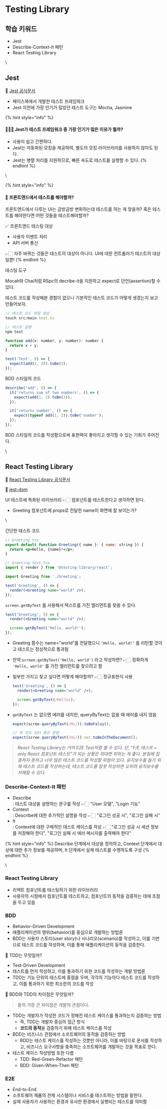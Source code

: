 # Testing Library

## 학습 키워드

* Jest
* Describe-Context-It 패턴
* React Testing Library

\


## Jest

🚀 [Jest 공식문서](https://jestjs.io/)

* 페이스북에서 개발한 테스트 프레임워크
* Jest 이전에 가장 인기가 많았던 테스트 도구는 Mocha, Jasmine

{% hint style="info" %}
#### 🙋🏻‍♂️ Jest가 테스트 프레임워크 중 가장 인기가 많은 이유가 뭘까?

* 사용이 쉽고 간편하다.
* Jest는 자동화된 모킹을 제공하여, 별도의 모킹 라이브러리를 사용하지 않아도 된다.
* Jest는 병렬 처리를 지원하므로, 빠른 속도로 테스트를 실행할 수 있다.
{% endhint %}

\


{% hint style="info" %}
#### 🫥 프론트엔드에서 테스트를 해야할까?

프론트엔드에서 다루는 UI는 금방금방 변화하는데 테스트를 하는 게 맞을까? 혹은 테스트를 해야한다면 어떤 것들을 테스트해야할까?

✅ 프론트엔드 테스팅 대상

* 사용자 이벤트 처리
* API 서버 통신

👉🏻 자주 바뀌는 것들은 테스트의 대상이 아니다. UI에 대한 컨트롤러가 테스트의 대상일뿐!
{% endhint %}

테스팅 도구

Mocah와 Chai처럼 RSpc의 decribe-it을 지원하고 expect로 단언(assertion)할 수 있다.

테스트 코드를 작성해본 경험이 없으니 기본적인 테스트 코드가 어떻게 생겼는지 보고 만들어보자.

```jsx
// 테스트 코드 파일 생성
touch src/main.test.ts

// 테스트 실행
npm test
```

```jsx
function add(x: number, y: number): number {
  return x + y;
}

test('Test', () => {
  expect(add(1, 2)).toBe(3);
});
```

BDD 스타일의 코드

```jsx
describe('add', () => {
  it('returns sum of two numbers', () => {
    expect(add(1, 2).toBe(3));
  });

  it('returns number', () => {
    expect(typeof add(1, 2)).toBe('number');
  });
});
```

BDD 스타일의 코드를 작성함으로써 표현력이 좋아지고 생각할 수 있는 기회가 주어진다.

\


## React Testing Library

🚀 [React Testing Library 공식문서](https://testing-library.com/docs/react-testing-library/intro/)

🚀 [jest-dom](https://testing-library.com/docs/ecosystem-jest-dom/)

UI 테스트에 특화된 라이브러리 👉🏻 컴포넌트를 테스트한다고 생각하면 된다.

* Greeting 컴포넌트에 props로 전달한 name이 화면에 잘 보이는가?

\


간단한 테스트 코드

```jsx
// Greeting.tsx
export default function Greeting({ name }: { name: string }) {
  return <p>Hello, {name}!</p>;
}

// Greeting.test.tsx
import { render } from '@testing-library/react';

import Greeting from './Greeting';

test('Greeting', () => {
  render(<Greeting name="world" />);
});
```

`screen.getByText` 를 사용해서 텍스트를 가진 엘리먼트를 찾을 수 있다.

```jsx
test('Greeting', () => {
  render(<Greeting name="world" />);

  screen.getByText('Hello, world!');
});
```

* Greeting 함수는 name=”world”를 전달했으니 `‘Hello, world!’` 를 리턴할 것이고 테스트는 정상적으로 통과됨
* 만약 `screen.getByText('Hello, world')` 라고 작성하면? 👉🏻 정확하게 `'Hello, world'` 를 가진 엘리먼트를 찾으려고 함
*   일부만 가지고 찾고 싶다면 어떻게 해야할까? 👉🏻 정규표현식 사용

    ```jsx
    test('Greeting', () => {
      render(<Greeting name="world" />);

      screen.getByText(/Hello/);
    });
    ```
*   `getByText` 는 없으면 에러를 내지만, queryByText는 없을 때 에러를 내지 않음

    ```jsx
    expect(scree.queryByText(/Hi/)).toBeFalsy();

    // 위 코드 보다 좋은 방법
    expect(scree.queryByText(/Hi/)).not.toBeInTheDocument();
    ```

> _React Testing Library는 거의 E2E Test처럼 쓸 수 있다. 단, “F/E 테스트 = only React 컴포넌트 테스트”가 되는 상황은 최대한 피하는 게 좋다. 본질에 집중하지 못하고 너무 많은 테스트 코드를 작성할 위험이 있다. 유지보수를 돕기 위해 테스트 코드를 작성하는데, 테스트 코드를 잘못 작성하면 오히려 유지보수를 저해할 수 있다._



### Describe-Context-It 패턴

* Describe\
  : 테스트 대상을 설명하는 문구를 작성 👉🏻 "User 모델", "Login 기능"
* Context\
  : Describe에 대한 추가적인 설명을 작성 👉🏻 "로그인 성공 시", "로그인 실패 시"
* It\
  : Context에 대한 구체적인 테스트 케이스를 작성 👉🏻 "로그인 성공 시 세션 정보를 저장해야 한다", "로그인 실패 시 에러 메시지를 출력해야 한다"

{% hint style="info" %}
Describe 단계에서 대상을 정의하고, Context 단계에서 대상에 대한 추가 정보를 제공하며, It 단계에서 실제 테스트를 수행하도록 구성
{% endhint %}

\


### React Testing Library

* 리액트 컴포넌트를 테스팅하기 위한 라이브러리
* 사용자의 시점에서 컴포넌트를 테스트하고, 컴포넌트의 동작을 검증하는 데에 초점을 두고 있음



### BDD

* Behavior-Driven Development
* 애플리케이션의 행위(behavior)를 중심으로 개발하는 방법론
* BDD는 사용자 스토리(user story)나 시나리오(scenario)를 작성하고, 이를 기반으로 테스트 코드를 작성하며, 이를 통해 애플리케이션의 동작을 검증한다.

💬 TDD는 무엇일까?

* Test-Driven Development
* 테스트를 먼저 작성하고, 이를 통과하기 위한 코드를 작성하는 개발 방법론
* TDD는 기능 단위의 테스트에 중점을 두며, 각각의 기능마다 테스트 코드를 작성하고, 이를 통과하기 위한 최소한의 코드를 작성

💬 BDD와 TDD의 차이점은 무엇일까?

> 둘의 가장 큰 차이점은 개발의 관점이다.

* TDD는 개발자가 작성한 코드가 정해진 테스트 케이스를 통과하는지 검증하는 방법
  * 즉, TDD는 개발자 중심의 접근 방식
  * **코드의 동작**을 검증하기 위해 테스트 케이스를 작성
* BDD는 비즈니스 관점에서 소프트웨어의 동작을 검증하는 방법
  * BDD는 테스트 케이스를 작성하는 것뿐만 아니라, 이를 바탕으로 문서를 작성하고, 비즈니스 요구사항을 충족하는 소프트웨어를 개발하는 것을 목표로 한다.
* 테스트 케이스 작성방법 또한 다름
  * TDD: Red-Green-Refactor 패턴
  * BDD: Given-When-Then 패턴

### E2E

* End-to-End
* 소프트웨어 제품의 전체 시스템이나 서비스를 테스트하는 방법을 말한다.
* 실제 사용자가 사용하는 환경과 유사한 환경에서 실행되는 테스트를 의미함
